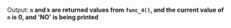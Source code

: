 Output: **`n` and `k` are returned values from `func_4()`, and the current value of `n` is 0, and 'NO' is being printed**
